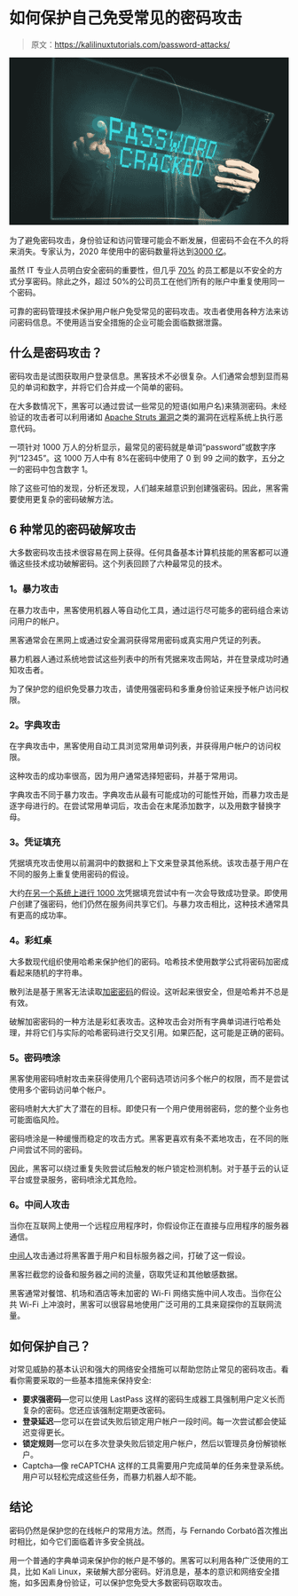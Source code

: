 # 如何保护自己免受常见的密码攻击

> 原文：<https://kalilinuxtutorials.com/password-attacks/>

[![How to Protect Yourself Against Common Password Attacks](img//58d2a0d559aa4f48555a6e29daaf2269.png "How to Protect Yourself Against Common Password Attacks")](https://1.bp.blogspot.com/-zNMSmf-axls/XixHHIqyvjI/AAAAAAAAHLc/sSpOlEDOlikvHy_n9UIB5eTX5DyN455EACLcBGAsYHQ/s1600/PASSWORD%2BATTACKS.png)

为了避免密码攻击，身份验证和访问管理可能会不断发展，但密码不会在不久的将来消失。专家认为，2020 年使用中的密码数量将达到[3000 亿](https://www.logonbox.com/en/journal/state-of-passwords-security-2019-businesses-still-falling-short/)。

虽然 IT 专业人员明白安全密码的重要性，但几乎 [70%](https://www.logonbox.com/en/journal/state-of-passwords-security-2019-businesses-still-falling-short/) 的员工都是以不安全的方式分享密码。除此之外，超过 50%的公司员工在他们所有的账户中重复使用同一个密码。

可靠的密码管理技术保护用户帐户免受常见的密码攻击。攻击者使用各种方法来访问密码信息。不使用适当安全措施的企业可能会面临数据泄露。

## **什么是密码攻击？**

密码攻击是试图获取用户登录信息。黑客技术不必很复杂。人们通常会想到显而易见的单词和数字，并将它们合并成一个简单的密码。

在大多数情况下，黑客可以通过尝试一些常见的短语(如用户名)来猜测密码。未经验证的攻击者可以利用诸如 [Apache Struts 漏洞](https://resources.whitesourcesoftware.com/blog-whitesource/apache-struts-vulnerabilitie)之类的漏洞在远程系统上执行恶意代码。

一项针对 1000 万人的分析显示，最常见的密码就是单词“password”或数字序列“12345”。这 1000 万人中有 8%在密码中使用了 0 到 99 之间的数字，五分之一的密码中包含数字 1。

除了这些可怕的发现，分析还发现，人们越来越意识到创建强密码。因此，黑客需要使用更复杂的密码破解方法。

## **6 种常见的密码破解攻击**

大多数密码攻击技术很容易在网上获得。任何具备基本计算机技能的黑客都可以遵循这些技术成功破解密码。这个列表回顾了六种最常见的技术。

### **1。暴力攻击**

在暴力攻击中，黑客使用机器人等自动化工具，通过运行尽可能多的密码组合来访问用户的帐户。

黑客通常会在黑网上或通过安全漏洞获得常用密码或真实用户凭证的列表。

暴力机器人通过系统地尝试这些列表中的所有凭据来攻击网站，并在登录成功时通知攻击者。

为了保护您的组织免受暴力攻击，请使用强密码和多重身份验证来授予帐户访问权限。

### **2。字典攻击**

在字典攻击中，黑客使用自动工具浏览常用单词列表，并获得用户帐户的访问权限。

这种攻击的成功率很高，因为用户通常选择短密码，并基于常用词。

字典攻击不同于暴力攻击。字典攻击从最有可能成功的可能性开始，而暴力攻击是逐字母进行的。在尝试常用单词后，攻击会在末尾添加数字，以及用数字替换字母。

### **3。凭证填充**

凭据填充攻击使用以前漏洞中的数据和上下文来登录其他系统。该攻击基于用户在不同的服务上重复使用密码的假设。

大约[在另一个系统上进行 1000 次](https://owasp.org/www-community/attacks/Credential_stuffing)凭据填充尝试中有一次会导致成功登录。即使用户创建了强密码，他们仍然在服务间共享它们。与暴力攻击相比，这种技术通常具有更高的成功率。

### **4。彩虹桌**

大多数现代组织使用哈希来保护他们的密码。哈希技术使用数学公式将密码加密成看起来随机的字符串。

散列法是基于黑客无法读取[加密密码](https://kalilinuxtutorials.com/passpie-command-line-password-manager/)的假设。这听起来很安全，但是哈希并不总是有效。

破解加密密码的一种方法是彩虹表攻击。这种攻击会对所有字典单词进行哈希处理，并将它们与实际的哈希密码进行交叉引用。如果匹配，这可能是正确的密码。

### **5。密码喷涂**

黑客使用密码喷射攻击来获得使用几个密码选项访问多个帐户的权限，而不是尝试使用多个密码访问单个帐户。

密码喷射大大扩大了潜在的目标。即使只有一个用户使用弱密码，您的整个业务也可能面临风险。

密码喷涂是一种缓慢而稳定的攻击方式。黑客更喜欢有条不紊地攻击，在不同的账户间尝试不同的密码。

因此，黑客可以绕过重复失败尝试后触发的帐户锁定检测机制。对于基于云的认证平台或登录服务，密码喷涂尤其危险。

### **6。中间人攻击**

当你在互联网上使用一个远程应用程序时，你假设你正在直接与应用程序的服务器通信。

[中间人](https://kalilinuxtutorials.com/mitm-man-in-the-middle-router/)攻击通过将黑客置于用户和目标服务器之间，打破了这一假设。

黑客拦截您的设备和服务器之间的流量，窃取凭证和其他敏感数据。

黑客通常对餐馆、机场和酒店等未加密的 Wi-Fi 网络实施中间人攻击。当你在公共 Wi-Fi 上冲浪时，黑客可以很容易地使用广泛可用的工具来窥探你的互联网流量。

## **如何保护**自己？

对常见威胁的基本认识和强大的网络安全措施可以帮助您防止常见的密码攻击。看看你需要采取的一些基本措施来保持安全:

*   **要求强密码**—您可以使用 LastPass 这样的密码生成器工具强制用户定义长而复杂的密码。您还应该强制定期更改密码。
*   **登录延迟**—您可以在尝试失败后锁定用户帐户一段时间。每一次尝试都会使延迟变得更长。
*   **锁定规则**—您可以在多次登录失败后锁定用户帐户，然后以管理员身份解锁帐户。
*   Captcha—像 reCAPTCHA 这样的工具需要用户完成简单的任务来登录系统。用户可以轻松完成这些任务，而暴力机器人却不能。

## **结论**

密码仍然是保护您的在线帐户的常用方法。然而，与 Fernando Corbató首次推出时相比，如今它们面临着许多安全挑战。

用一个普通的字典单词来保护你的帐户是不够的。黑客可以利用各种广泛使用的工具，比如 Kali Linux，来破解大部分密码。好消息是，基本的意识和网络安全措施，如多因素身份验证，可以保护您免受大多数密码窃取攻击。